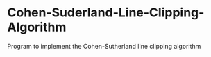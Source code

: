# Cohen-Suderland-Line-Clipping-Algorithm
 Program to implement the Cohen-Sutherland line clipping algorithm
